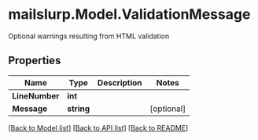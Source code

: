 # mailslurp.Model.ValidationMessage
Optional warnings resulting from HTML validation
## Properties

Name | Type | Description | Notes
------------ | ------------- | ------------- | -------------
**LineNumber** | **int** |  | 
**Message** | **string** |  | [optional] 

[[Back to Model list]](../README#documentation-for-models) [[Back to API list]](../README#documentation-for-api-endpoints) [[Back to README]](../README)

